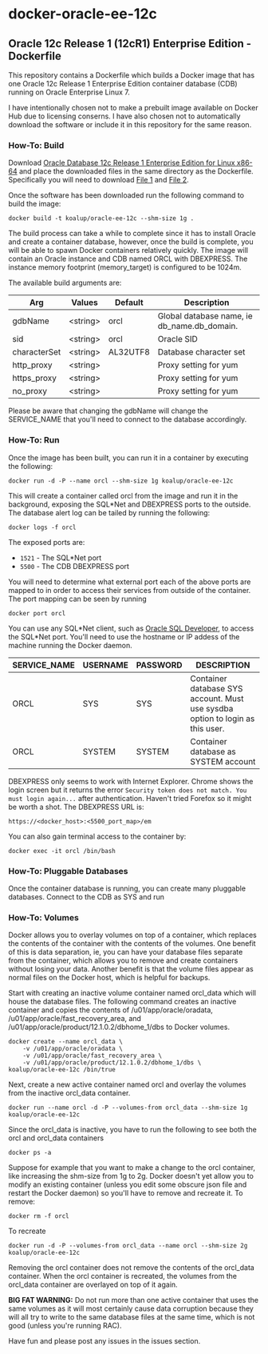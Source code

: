 docker-oracle-ee-12c
============================
## Oracle 12c Release 1 (12cR1) Enterprise Edition - Dockerfile
This repository contains a Dockerfile which builds a Docker image that has one Oracle 12c Release 1 Enterprise Edition container database (CDB) running on Oracle Enterprise Linux 7. 

I have intentionally chosen not to make a prebuilt image available on Docker Hub due to licensing conserns. I have also chosen not to automatically download the software or include it in this repository for the same reason.   

### How-To: Build
Download [Oracle Database 12c Release 1 Enterprise Edition for Linux x86-64](http://www.oracle.com/technetwork/database/enterprise-edition/downloads/index.html) and place the downloaded files in the same directory as the Dockerfile. Specifically you will need to download [File 1](http://download.oracle.com/otn/linux/oracle12c/121020/linuxamd64_12102_database_1of2.zip) and [File 2](http://download.oracle.com/otn/linux/oracle12c/121020/linuxamd64_12102_database_2of2.zip). 

Once the software has been downloaded run the following command to build the image:
```
docker build -t koalup/oracle-ee-12c --shm-size 1g .
```
The build process can take a while to complete since it has to install Oracle and create a container database, however, once the build is complete, you will be able to spawn Docker containers relatively quickly. The image will contain an Oracle instance and CDB named ORCL with DBEXPRESS. The instance memory footprint (memory_target) is configured to be 1024m. 

The available build arguments are:

Arg|Values|Default|Description
---|---|---|---
gdbName|\<string\>|orcl|Global database name, ie db_name.db_domain.
sid|\<string\>|orcl|Oracle SID
characterSet|\<string\>|AL32UTF8|Database character set
http_proxy|\<string\>| |Proxy setting for yum
https_proxy|\<string\>| |Proxy setting for yum
no_proxy|\<string\>| |Proxy setting for yum

Please be aware that changing the gdbName will change the SERVICE_NAME that you'll need to connect to the database accordingly. 

### How-To: Run
Once the image has been built, you can run it in a container by executing the following:
```
docker run -d -P --name orcl --shm-size 1g koalup/oracle-ee-12c
```
This will create a container called orcl from the image and run it in the background, exposing the SQL*Net and DBEXPRESS ports to the outside. The database alert log can be tailed by running the following:
```
docker logs -f orcl
```
The exposed ports are:
* `1521` - The SQL*Net port
* `5500` - The CDB DBEXPRESS port

You will need to determine what external port each of the above ports are mapped to in order to access their services from outside of the container. The port mapping can be seen by running 
```
docker port orcl
```
You can use any SQL\*Net client, such as [Oracle SQL Developer](http://www.oracle.com/technetwork/developer-tools/sql-developer/overview/index-097090.html), to access the SQL\*Net port. You'll need to use the hostname or IP addess of the machine running the Docker daemon. 

SERVICE_NAME|USERNAME|PASSWORD|DESCRIPTION
---|---|---|---
ORCL|SYS|SYS|Container database SYS account. Must use sysdba option to login as this user.
ORCL|SYSTEM|SYSTEM|Container database as SYSTEM account

DBEXPRESS only seems to work with Internet Explorer. Chrome shows the login screen but it returns the error `Security token does not match. You must login again...` after authentication. Haven't tried Forefox so it might be worth a shot. The DBEXPRESS URL is:

```
https://<docker_host>:<5500_port_map>/em
```

You can also gain terminal access to the container by:
```
docker exec -it orcl /bin/bash
``` 
### How-To: Pluggable Databases
Once the container database is running, you can create many pluggable databases. Connect to the CDB as SYS and run


### How-To: Volumes
Docker allows you to overlay volumes on top of a container, which replaces the contents of the container with the contents of the volumes. One benefit of this is data separation, ie, you can have your database files separate from the container, which allows you to remove and create containers without losing your data. Another benefit is that the volume files appear as normal files on the Docker host, which is helpful for backups.   

Start with creating an inactive volume container named orcl_data which will house the database files. The following command creates an inactive container and copies the contents of /u01/app/oracle/oradata, /u01/app/oracle/fast_recovery_area, and /u01/app/oracle/product/12.1.0.2/dbhome_1/dbs to Docker volumes. 
```
docker create --name orcl_data \
	-v /u01/app/oracle/oradata \
	-v /u01/app/oracle/fast_recovery_area \
	-v /u01/app/oracle/product/12.1.0.2/dbhome_1/dbs \
koalup/oracle-ee-12c /bin/true
```
Next, create a new active container named orcl and overlay the volumes from the inactive orcl_data container. 
```
docker run --name orcl -d -P --volumes-from orcl_data --shm-size 1g koalup/oracle-ee-12c
```
Since the orcl_data is inactive, you have to run the following to see both the orcl and orcl_data containers
```
docker ps -a
```
Suppose for example that you want to make a change to the orcl container, like increasing the shm-size from 1g to 2g. Docker doesn't yet allow you to modify an existing container (unless you edit some obscure json file and restart the Docker daemon) so you'll have to remove and recreate it. To remove:
```
docker rm -f orcl
```
To recreate
```
docker run -d -P --volumes-from orcl_data --name orcl --shm-size 2g koalup/oracle-ee-12c
```
Removing the orcl container does not remove the contents of the orcl_data container. When the orcl container is recreated, the volumes from the orcl_data container are overlayed on top of it again. 

**BIG FAT WARNING:** Do not run more than one active container that uses the same volumes as it will most certainly cause data corruption because they will all try to write to the same database files at the same time, which is not good (unless you're running RAC). 

Have fun and please post any issues in the issues section. 
